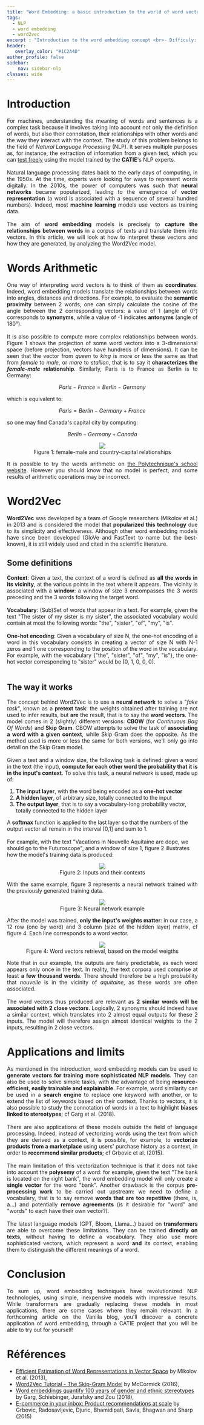 ```yaml
---
title: "Word Embedding: a basic introduction to the world of word vectors"
tags:
  - NLP
  - word embedding
  - word2vec
excerpt : "Introduction to the word embedding concept <br>- Difficuly: beginner"
header:
   overlay_color: "#1C2A4D"
author_profile: false
sidebar:
    nav: sidebar-nlp
classes: wide
---
```


<script type="text/javascript" async src="https://cdn.mathjax.org/mathjax/latest/MathJax.js?config=TeX-MML-AM_CHTML"> </script> 

<!--            Cheat Sheet
paragraphe    <p style="text-align:justify;"></p>
gras          <b>reconnaissance faciale</b>
italique      <i>deep learning</i>
saut de ligne <br><br>
lien externe  <a href="https://example.com">example</a>
-->

# Introduction

<p style="text-align:justify;">
For machines, understanding the meaning of words and sentences is a complex task because it involves taking into account not only the definition of words, but also their connotation, their relationships with other words and the way they interact with the context. The study of this problem belongs to the field of <i>Natural Language Processing</i> (NLP). It serves multiple purposes as, for instance, the extraction of information from a given text, which you can <a href="https://huggingface.co/spaces/CATIE-AQ/Qamembert">test freely</a> using the model trained by the <b>CATIE</b>'s NLP experts.
<br><br>
Natural language processing dates back to the early days of computing, in the 1950s. At the time, experts were looking for ways to represent words digitally. In the 2010s, the power of computers was such that <b>neural networks</b> became popularized, leading to the emergence of <b>vector representation</b> (a word is associated with a sequence of several hundred numbers). Indeed, most <b>machine learning</b> models use vectors as training data.
<br><br>
The aim of <b>word embedding</b> models is precisely to <b>capture the relationships between words</b> in a corpus of texts and translate them into vectors. In this article, we will look at how to interpret these vectors and how they are generated, by analyzing the Word2Vec model.
</p>

# Words Arithmetic

<p style="text-align:justify;">
One way of interpreting word vectors is to think of them as <b>coordinates</b>. Indeed, word embedding models translate the relationships between words into angles, distances and directions. For example, to evaluate the <b>semantic proximity</b> between 2 words, one can simply calculate the cosine of the angle between the 2 corresponding vectors: a value of 1 (angle of 0°) corresponds to <b>synonyms</b>, while a value of -1 indicates <b>antonyms</b> (angle of 180°).
<br><br>
It is also possible to compute more complex relationships between words. Figure 1 shows the projection of some word vectors into a 3-dimensional space (before projection, vectors have hundreds of dimensions). It can be seen that the vector from <i>queen</i> to <i>king</i> is more or less the same as that from <i>female</i> to <i>male</i>, or <i>mare</i> to <i>stallion</i>, that is to say it <b>characterizes the <i>female-male</i> relationship</b>. Similarly, Paris is to France as Berlin is to Germany:
</p>

$$
Paris - France = Berlin - Germany
$$

which is equivalent to:

$$
Paris = Berlin - Germany + France
$$

so one may find Canada's capital city by computing:

$$
Berlin - Germany + Canada
$$

<center>
  <figure class="image">
    <img src="https://github.com/catie-aq/blog-vaniila/raw/article/word-embedding/assets/images/Word_embedding/vectors.svg">
    <figcaption>
    Figure 1: female-male and country-capital relationships
    </figcaption>
  </figure>
</center>

<p style="text-align:justify;">
It is possible to try the words arithmetic on <a href="http://nlp.polytechnique.fr/word2vec">the Polytechnique's school website</a>. However you should know that no model is perfect, and some results of arithmetic operations may be incorrect.
</p>
<!-- TODO: own HF space -->

# Word2Vec

<p style="text-align:justify;">
<b>Word2Vec</b> was developed by a team of Google researchers (Mikolov et al.) in 2013 and is considered the model that <b>popularized this technology</b> due to its simplicity and effectiveness. Although other word embedding models have since been developed (GloVe and FastText to name but the best-known), it is still widely used and cited in the scientific literature.
</p>

## Some definitions

<p style="text-align:justify;">
<b>Context</b>: Given a text, the context of a word is defined as <b>all the words in its vicinity</b>, at the various points in the text where it appears. The vicinity is associated with a <b>window</b>: a window of size 3 encompasses the 3 words preceding and the 3 words following the target word.
<br><br>
<b>Vocabulary</b>: (Sub)Set of words that appear in a text. For example, given the text "The sister of my sister is my sister", the associated vocabulary would contain at most the following words: "the", "sister", "of", "my", "is".
<br><br>
<b>One-hot encoding</b>: Given a vocabulary of size N, the one-hot encoding of a word in this vocabulary consists in creating a vector of size N with N-1 zeros and 1 one corresponding to the position of the word in the vocabulary. For example, with the vocabulary {"the", "sister", "of", "my", "is"}, the one-hot vector corresponding to "sister" would be [0, 1, 0, 0, 0].
<br><br>
</p>

## The way it works

<p style="text-align:justify;">
The concept behind Word2Vec is to use a <b>neural network</b> to solve a "<i>fake task</i>", known as a <b>pretext task</b>: the weights obtained after training are not used to infer results, but <b>are</b> the result, that is to say the <b>word vectors</b>. The model comes in 2 (slightly) different versions: <b>CBOW</b> (for <i>Continuous Bag Of Words</i>) and <b>Skip Gram</b>. CBOW attempts to solve the task of <b>associating a word with a given context</b>, while Skip Gram does the opposite. As the method used is more or less the same for both versions, we'll only go into detail on the Skip Gram model.
<br><br>
Given a text and a window size, the following task is defined: given a word in the text (the input), <b>compute for each other word the probability that it is in the input's context</b>. To solve this task, a neural network is used, made up of:
<ol>
    <li><b>The input layer</b>, with the word being encoded as a <b>one-hot vector</b></li>
    <li><b>A hidden layer</b>, of arbitrary size, totally connected to the input</li>
    <li><b>The output layer</b>, that is to say a vocabulary-long probability vector, totally connected to the hidden layer</li>
</ol>
A <b>softmax</b> function is applied to the last layer so that the numbers of the output vector all remain in the interval [0,1] and sum to 1.
<br><br>
For example, with the text "Vacations in Nouvelle Aquitaine are dope, we should go to the Futuroscope", and a window of size 1, figure 2 illustrates how the model's training data is produced:
</p>

<center>
  <figure class="image">
    <img src="https://github.com/catie-aq/blog-vaniila/raw/article/word-embedding/assets/images/Word_embedding/window.svg">
    <figcaption>
    Figure 2: Inputs and their contexts
    </figcaption>
  </figure>
</center>

<p style="text-align:justify;">
With the same example, figure 3 represents a neural network trained with the previously generated training data.
</p>

<center>
  <figure class="image">
    <img src="https://github.com/catie-aq/blog-vaniila/raw/article/word-embedding/assets/images/Word_embedding/network.svg">
    <figcaption>
    Figure 3: Neural network example
    </figcaption>
  </figure>
</center>

<p style="text-align:justify;">
After the model was trained, <b>only the input's weights matter</b>: in our case, a 12 row (one by word) and 3 column (size of the hidden layer) matrix, cf figure 4. Each line corresponds to a word vector.
</p>

<center>
  <figure class="image">
    <img src="https://github.com/catie-aq/blog-vaniila/raw/article/word-embedding/assets/images/Word_embedding/matrix.svg">
    <figcaption>
    Figure 4: Word vectors retrieval, based on the model weigths
    </figcaption>
  </figure>
</center>

<p style="text-align:justify;">
Note that in our example, the outputs are fairly predictable, as each word appears only once in the text. In reality, the text corpora used comprise at least <b>a few thousand words</b>. There should therefore be a high probability that <i>nouvelle</i> is in the vicinity of <i>aquitaine</i>, as these words are often associated.
<br><br>
The word vectors thus produced are relevant as <b>2 similar words will be associated with 2 close vectors</b>. Logically, 2 synonyms should indeed have a similar context, which translates into 2 almost equal outputs for these 2 inputs. The model will therefore assign almost identical weights to the 2 inputs, resulting in 2 close vectors.
</p>

# Applications and limits

<p style="text-align:justify;">
As mentioned in the introduction, word embedding models can be used to <b>generate vectors for training more sophisticated NLP models</b>. They can also be used to solve simple tasks, with the advantage of being <b>resource-efficient, easily trainable and explainable</b>. For example, word similarity can be used in a <b>search engine</b> to replace one keyword with another, or to extend the list of keywords based on their context. Thanks to vectors, it is also possible to study the connotation of words in a text to highlight <b>biases linked to stereotypes</b>; cf Garg et al. (2018).
<br><br>
There are also applications of these models outside the field of language processing. Indeed, instead of vectorizing words using the text from which they are derived as a context, it is possible, for example, to <b>vectorize products from a marketplace</b> using users' purchase history as a context, in order to <b>recommend similar products</b>; cf Grbovic et al. (2015).
<br><br>
The main limitation of this vectorization technique is that it does not take into account the <b>polysemy</b> of a word: for example, given the text "The bank is located on the right bank", the word embedding model will only create a <b>single vector</b> for the word "bank". Another drawback is the corpus <b>pre-processing work</b> to be carried out upstream: we need to define a vocabulary, that is to say remove <b>words that are too repetitive</b> (there, is, a...) and potentially <b>remove agreements</b> (is it desirable for "word" and "words" to each have their own vector?).
<br><br>
The latest language models (GPT, Bloom, Llama...) based on <b>transformers</b> are able to overcome these limitations. They can be trained <b>directly on texts</b>, without having to define a vocabulary. They also use more sophisticated vectors, which represent a word <b>and</b> its context, enabling them to distinguish the different meanings of a word.
</p>

# Conclusion
<p style="text-align:justify;">
To sum up, word embedding techniques have revolutionized NLP technologies, using simple, inexpensive models with impressive results. While transformers are gradually replacing these models in most applications, there are some cases where they remain relevant. In a forthcoming article on the Vaniila blog, you'll discover a concrete application of word embedding, through a CATIE project that you will be able to try out for yourself!
</p>

# Références
<ul>
  <li><a href="https://arxiv.org/abs/1301.3781">Efficient Estimation of Word Representations in Vector Space</a> by Mikolov et al. (2013),</li>
  <li><a href="http://mccormickml.com/2016/04/19/word2vec-tutorial-the-skip-gram-model/">Word2Vec Tutorial - The Skip-Gram Model</a> by McCormick (2016),</li>
  <li><a href="https://doi.org/10.1073/pnas.1720347115">Word embeddings quantify 100 years of gender and ethnic stereotypes</a> by Garg, Schiebinger, Jurafsky and Zou (2018),</li>
  <li><a href="https://arxiv.org/abs/1601.01356">E-commerce in your inbox:
  Product recommendations at scale</a> by Grbovic, Radosavljevic, Djuric, Bhamidipati, Savla, Bhagwan and Sharp (2015)</li>
</ul>